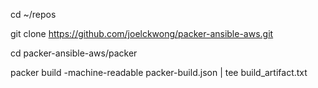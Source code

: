 cd ~/repos

git clone https://github.com/joelckwong/packer-ansible-aws.git

cd packer-ansible-aws/packer

packer build -machine-readable packer-build.json | tee build_artifact.txt
